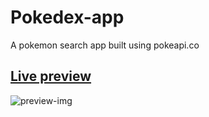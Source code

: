 # Pokedex-app
A pokemon search app built using pokeapi.co

## [Live preview](https://snorlax-pokedex.netlify.app)

![preview-img](./images/preview-img)